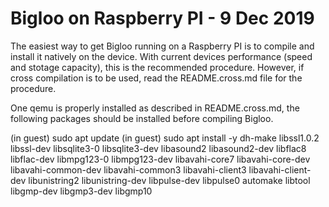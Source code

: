 Bigloo on Raspberry PI - 9 Dec 2019
===================================

The easiest way to get Bigloo running on a Raspberry PI is to compile
and install it natively on the device. With current devices performance
(speed and stotage capacity), this is the recommended procedure.
However, if cross compilation is to be used, read the README.cross.md
file for the procedure.

One qemu is properly installed as described in README.cross.md, the 
following packages should be installed before compiling Bigloo.

   (in guest) sudo apt update
   (in guest) sudo apt install -y dh-make libssl1.0.2 libssl-dev libsqlite3-0 libsqlite3-dev libasound2 libasound2-dev libflac8 libflac-dev libmpg123-0 libmpg123-dev libavahi-core7 libavahi-core-dev libavahi-common-dev libavahi-common3 libavahi-client3 libavahi-client-dev libunistring2 libunistring-dev libpulse-dev libpulse0 automake libtool libgmp-dev libgmp3-dev libgmp10
